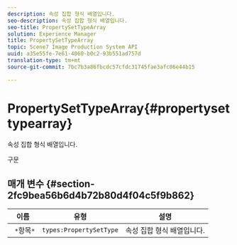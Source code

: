 ```yaml
---
description: 속성 집합 형식 배열입니다.
seo-description: 속성 집합 형식 배열입니다.
seo-title: PropertySetTypeArray
solution: Experience Manager
title: PropertySetTypeArray
topic: Scene7 Image Production System API
uuid: a35e55fe-7e61-4060-b0c2-93b551ad757d
translation-type: tm+mt
source-git-commit: 7bc7b3a86fbcdc57cfdc31745fae3afc06e44b15

---
```



# PropertySetTypeArray{#propertysettypearray}

속성 집합 형식 배열입니다.

구문

## 매개 변수 {#section-2fc9bea56b6d4b72b80d4f04c5f9b862}

| 이름 | 유형 | 설명 |
|---|---|---|
| ` *`항목`*` | `types:PropertySetType` | 속성 집합 형식 배열입니다. |

